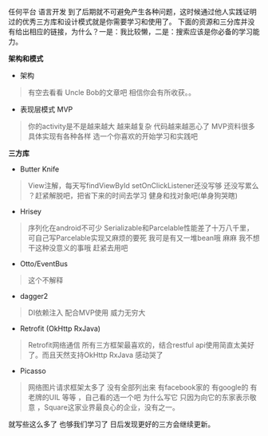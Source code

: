任何平台 语言开发 到了后期就不可避免产生各种问题，这时候通过他人实践证明过的优秀三方库和设计模式就是你需要学习和使用了。
下面的资源和三分库并没有给出相应的链接，为什么？一是：我比较懒，二是：搜索应该是你必备的学习能力。

**架构和模式**

 - 架构
 

> 有空去看看 Uncle Bob的文章吧  相信你会有所收获。。

 - 表现层模式 MVP

> 你的activity是不是越来越大   越来越复杂  代码越来越恶心了
> MVP资料很多   具体实现有各种各样 选一个你喜欢的开始学习和实践吧  


  

**三方库**

 - Butter Knife  
 

> View注解，每天写findViewById   setOnClickListener还没写够  还没写累么 ？赶紧解脱吧，把省下来的时间去学习 健身和找对象吧(单身狗哭瞎)

 - Hrisey
 

> 序列化在android不可少 Serializable和Parcelable性能差了十万八千里，可自己写Parcelable实现又麻烦的要死 我可是有又一堆bean哦 麻麻 我不想干这种没意义的事哦    赶紧去用吧 

 - Otto/EventBus
 

> 这个不解释   

 - dagger2
 

> DI依赖注入      配合MVP使用 威力无穷大

 - Retrofit (OkHttp RxJava) 
 

> Retrofit网络通信  所有三方框架最喜欢的，结合restful api使用简直太美好了。而且天然支持OkHttp RxJava   感动哭了   

 - Picasso

> 网络图片请求框架太多了  没有全部列出来 有facebook家的 有google的 有老牌的UIL 等等  ，自己看的选一个吧  为什么写它   只因为向它的东家表示敬意 ，Square这家业界最良心的企业，没有之一。 

就写些这么多了 也够我们学习了 日后发现更好的三方会继续更新。